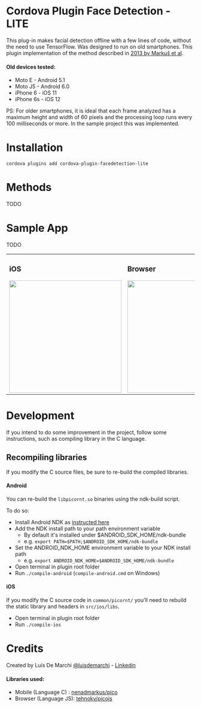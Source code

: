 # Cordova Plugin Face Detection - LITE

This plug-in makes facial detection offline with a few lines of code, without the need to use TensorFlow. Was designed to run on old smartphones.
This plugin implementation of the method described in [2013 by Markuš et al](http://arxiv.org/abs/1305.4537).

#### Old devices tested:
- Moto E - Android 5.1
- Moto J5 - Android 6.0
- iPhone 6 - iOS 11
- iPhone 6s - iOS 12

PS: For older smartphones, it is ideal that each frame analyzed has a maximum height and width of 60 pixels and the processing loop runs every 100 milliseconds or more. In the sample project this was implemented.

# Installation
```
cordova plugins add cordova-plugin-facedetection-lite
```

# Methods
TODO

# Sample App
TODO

<table>
<tr>
<td>
<h3>iOS</h3>
<img src="https://github.com/luisdemarchi/cordova-plugin-facedetection-lite/raw/a3dd61fa8f7de022b165accaa12d788758698ba3/images/demo-ios.gif"  height="300">
</td>
<td>
<h3>Browser</h3>
<img src="https://github.com/luisdemarchi/cordova-plugin-facedetection-lite/raw/a3dd61fa8f7de022b165accaa12d788758698ba3/images/demo-browser.gif" height="300">
</td>
</tr>
</table>

# Development
If you intend to do some improvement in the project, follow some instructions, such as compiling library in the C language.

## Recompiling libraries
If you modify the C source files, be sure to re-build the compiled libraries.

#### Android

You can re-build the `libpicornt.so` binaries using the ndk-build script.

To do so:

- Install Android NDK as [instructed here](https://developer.android.com/ndk/guides/index.html)
- Add the NDK install path to your path environment variable
    - By default it's installed under $ANDROID_SDK_HOME/ndk-bundle
    - e.g. `export PATH=$PATH;$ANDROID_SDK_HOME/ndk-bundle`
- Set the ANDROID_NDK_HOME environment variable to your NDK install path
    - e.g. `export ANDROID_NDK_HOME=$ANDROID_SDK_HOME/ndk-bundle`
- Open terminal in plugin root folder
- Run `./compile-android` (`compile-android.cmd` on Windows)
    
#### iOS
If you modify the C source code in `common/picornt/` you'll need to rebuild the static library and headers in `src/ios/libs`.

- Open terminal in plugin root folder
- Run `./compile-ios`


# Credits
Created by Luís De Marchi [@luisdemarchi](https://github.com/luisdemarchi) - [Linkedin](https://www.linkedin.com/in/luis5/)

#### Libraries used:
  - Mobile (Language C) : [nenadmarkus/pico](https://github.com/nenadmarkus/pico)
  - Browser (Language JS): [tehnokv/picojs](https://github.com/tehnokv/picojs)